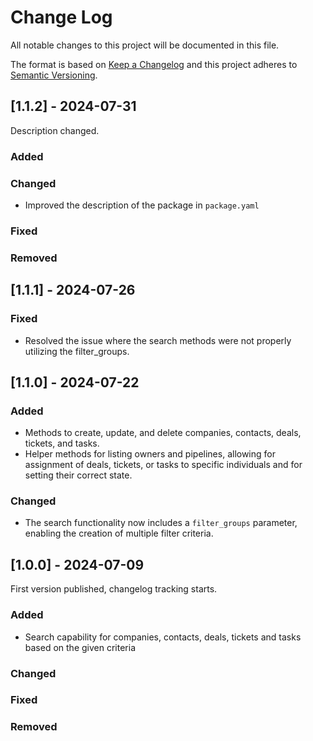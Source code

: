 # Change Log
All notable changes to this project will be documented in this file.
 
The format is based on [Keep a Changelog](https://keepachangelog.com/)
and this project adheres to [Semantic Versioning](https://semver.org/).

## [1.1.2] - 2024-07-31

Description changed.

### Added

### Changed

- Improved the description of the package in `package.yaml`

### Fixed

### Removed

## [1.1.1] - 2024-07-26
 
### Fixed
- Resolved the issue where the search methods were not properly utilizing the filter_groups.

## [1.1.0] - 2024-07-22
 
### Added
- Methods to create, update, and delete companies, contacts, deals, tickets, and tasks.
- Helper methods for listing owners and pipelines, allowing for assignment of deals, tickets, or tasks to specific individuals and for setting their correct state.

### Changed
- The search functionality now includes a `filter_groups` parameter, enabling the creation of multiple filter criteria.
 
## [1.0.0] - 2024-07-09
 
First version published, changelog tracking starts.
 
### Added
- Search capability for companies, contacts, deals, tickets and tasks based on the given criteria

### Changed
 
### Fixed

### Removed